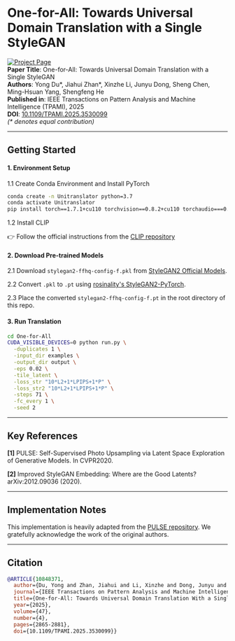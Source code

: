 # One-for-All: Towards Universal Domain Translation with a Single StyleGAN

[![Project Page](https://img.shields.io/badge/Project-Page-green)](https://zhanjiahui.github.io/UniTranslator/)  
**Paper Title**: One-for-All: Towards Universal Domain Translation with a Single StyleGAN  
**Authors**: Yong Du*, Jiahui Zhan*, Xinzhe Li, Junyu Dong, Sheng Chen, Ming-Hsuan Yang, Shengfeng He  
**Published in**: IEEE Transactions on Pattern Analysis and Machine Intelligence (TPAMI), 2025  
**DOI**: [10.1109/TPAMI.2025.3530099](https://ieeexplore.ieee.org/document/10848371)  
*(\* denotes equal contribution)*

---

## Getting Started

#### 1. Environment Setup
1.1 Create Conda Environment and Install PyTorch

```bash
conda create -n Unitranslator python=3.7
conda activate Unitranslator
pip install torch==1.7.1+cu110 torchvision==0.8.2+cu110 torchaudio===0.7.2 -f https://download.pytorch.org/whl/torch_stable.html
```
1.2 Install CLIP

👉 Follow the official instructions from the [CLIP repository](https://github.com/openai/CLIP)  

#### 2. Download Pre-trained Models
2.1 Download `stylegan2-ffhq-config-f.pkl` from [StyleGAN2 Official Models](https://nvlabs-fi-cdn.nvidia.com/stylegan2/networks/).

2.2 Convert `.pkl` to `.pt` using [rosinality's StyleGAN2-PyTorch](https://github.com/rosinality/stylegan2-pytorch).

2.3 Place the converted `stylegan2-ffhq-config-f.pt` in the root directory of this repo.

#### 3. Run Translation
```bash
cd One-for-All
CUDA_VISIBLE_DEVICES=0 python run.py \
  -duplicates 1 \
  -input_dir examples \
  -output_dir output \
  -eps 0.02 \
  -tile_latent \
  -loss_str "10*L2+1*LPIPS+1*P" \
  -loss_str2 "10*L2+1*LPIPS+1*P" \
  -steps 71 \
  -fc_every 1 \
  -seed 2
```

---

## Key References
**[1]** PULSE: Self-Supervised Photo Upsampling via Latent Space Exploration of Generative Models. In CVPR2020.

**[2]** Improved StyleGAN Embedding: Where are the Good Latents? arXiv:2012.09036 (2020).


---

## Implementation Notes
This implementation is heavily adapted from the [PULSE repository](https://github.com/alex-damian/pulse). We gratefully acknowledge the work of the original authors.

---

## Citation
```bibtex
@ARTICLE{10848371,
  author={Du, Yong and Zhan, Jiahui and Li, Xinzhe and Dong, Junyu and Chen, Sheng and Yang, Ming-Hsuan and He, Shengfeng},
  journal={IEEE Transactions on Pattern Analysis and Machine Intelligence}, 
  title={One-for-All: Towards Universal Domain Translation With a Single StyleGAN}, 
  year={2025},
  volume={47},
  number={4},
  pages={2865-2881},
  doi={10.1109/TPAMI.2025.3530099}}
```

